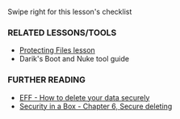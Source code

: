 [Title]: # (What now?)
[Difficulty]: # (Beginner)
[Order]: # (5)

Swipe right for this lesson's checklist

### RELATED LESSONS/TOOLS

*   [Protecting Files lesson](umbrella://lesson/protecting-files)
*   Darik's Boot and Nuke tool guide

### FURTHER READING

*   [EFF - How to delete your data securely](https://ssd.eff.org/en/module/how-delete-your-data-securely)
*   [Security in a Box - Chapter 6, Secure deleting](https://securityinabox.org/chapter-6)